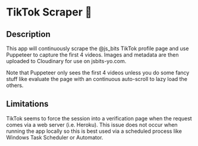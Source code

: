 # TikTok Scraper 🎵

## Description 

This app will continuously scrape the @js_bits TikTok profile page and use Puppeteer to capture the first 4 videos. Images and metadata are then uploaded to Cloudinary for use on jsbits-yo.com.

Note that Puppeteer only sees the first 4 videos unless you do some fancy stuff like evaluate the page with an continuous auto-scroll to lazy load the others.

## Limitations
TikTok seems to force the session into a verification page when the request comes via a web server (i.e. Heroku). This issue does not occur when running the app locally so this is best used via a scheduled process like Windows Task Scheduler or Automator.
